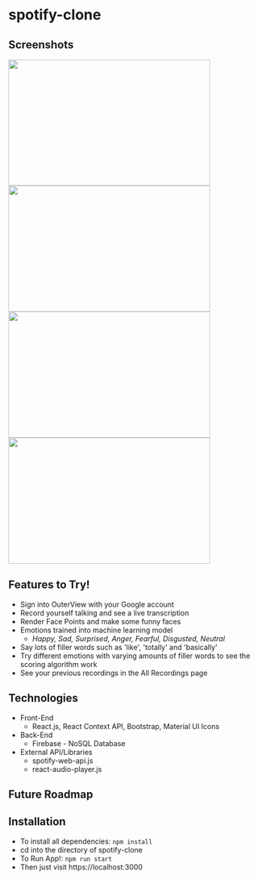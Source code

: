 # spotify-clone

## Screenshots
<img src="https://user-images.githubusercontent.com/66042550/142273880-bb8f5d7e-542c-479b-8a3f-468bff44a62e.png" width="400" height="250"> <img src="https://user-images.githubusercontent.com/66042550/142273891-df9e6689-1515-46bd-bdd9-c1d66c83bb4a.png" width="400" height="250"> <img src="https://user-images.githubusercontent.com/66042550/142273899-ee81cd2a-f3a9-488e-9c98-3aeef05146d0.png" width="400" height="250"> <img src="https://user-images.githubusercontent.com/66042550/142273915-3cf5d621-f58e-48b0-a667-4f5f02938122.png" width="400" height="250">

## Features to Try!

- Sign into OuterView with your Google account
- Record yourself talking and see a live transcription
- Render Face Points and make some funny faces
- Emotions trained into machine learning model
  - _Happy, Sad, Surprised, Anger, Fearful, Disgusted, Neutral_
- Say lots of filler words such as 'like', 'totally' and 'basically'
- Try different emotions with varying amounts of filler words to see the scoring algorithm work
- See your previous recordings in the All Recordings page

## Technologies

- Front-End
  - React.js, React Context API, Bootstrap, Material UI Icons
- Back-End
  - Firebase - NoSQL Database
- External API/Libraries
  - spotify-web-api.js
  - react-audio-player.js
   
## Future Roadmap



## Installation

- To install all dependencies: `npm install`
- cd into the directory of spotify-clone
- To Run App!: `npm run start`
- Then just visit https://localhost:3000


